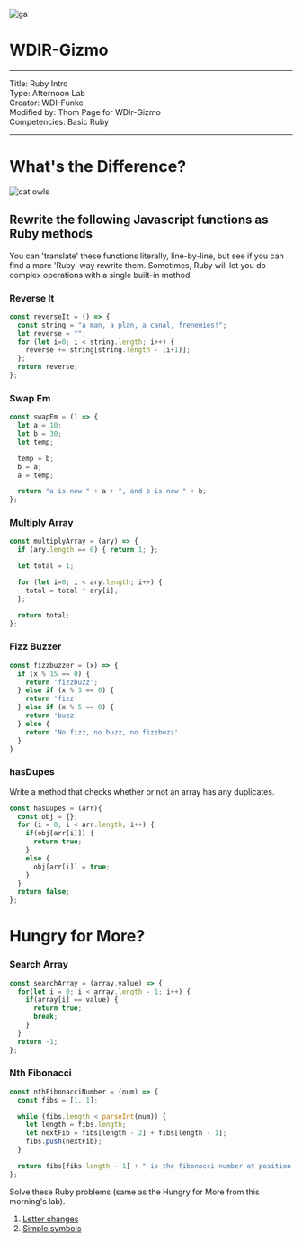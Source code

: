 ![ga](http://mobbook.generalassemb.ly/ga_cog.png)

# WDIR-Gizmo

---
Title: Ruby Intro<br>
Type: Afternoon Lab<br>
Creator: WDI-Funke <br>
Modified by: Thom Page for WDIr-Gizmo<br>
Competencies: Basic Ruby<br>

---

# What's the Difference?

![cat owls](https://outofdoubt.files.wordpress.com/2015/01/not-like-the-others-owls.jpg)

## Rewrite the following Javascript functions as Ruby methods

You can 'translate' these functions literally, line-by-line, but see if you can find a more 'Ruby' way rewrite them. Sometimes, Ruby will let you do complex operations with a single built-in method.

### Reverse It
```javascript
const reverseIt = () => {
  const string = "a man, a plan, a canal, frenemies!";
  let reverse = "";
  for (let i=0; i < string.length; i++) {
    reverse += string[string.length - (i+1)];
  };
  return reverse;
};
```

### Swap Em
```javascript
const swapEm = () => {
  let a = 10;
  let b = 30;
  let temp;

  temp = b;
  b = a;
  a = temp;

  return "a is now " + a + ", and b is now " + b;
};
```

### Multiply Array
```javascript
const multiplyArray = (ary) => {
  if (ary.length == 0) { return 1; };

  let total = 1;

  for (let i=0; i < ary.length; i++) {
    total = total * ary[i];
  };

  return total;
};
```

### Fizz Buzzer
```javascript
const fizzbuzzer = (x) => {
  if (x % 15 == 0) {
    return 'fizzbuzz';
  } else if (x % 3 == 0) {
    return 'fizz'
  } else if (x % 5 == 0) {
    return 'buzz'
  } else {
    return 'No fizz, no buzz, no fizzbuzz'
  }
}
```


### hasDupes
Write a method that checks whether or not an array has any duplicates.

``` javascript
const hasDupes = (arr){
  const obj = {};
  for (i = 0; i < arr.length; i++) {
    if(obj[arr[i]]) {
      return true;
    }
    else {
      obj[arr[i]] = true;
    }
  }
  return false;
};
```

# Hungry for More?

### Search Array

```javascript
const searchArray = (array,value) => {
  for(let i = 0; i < array.length - 1; i++) {
    if(array[i] == value) {
      return true;
      break;
    }
  }
  return -1;
};
```

### Nth Fibonacci

```javascript
const nthFibonacciNumber = (num) => {
  const fibs = [1, 1];

  while (fibs.length < parseInt(num)) {
    let length = fibs.length;
    let nextFib = fibs[length - 2] + fibs[length - 1];
    fibs.push(nextFib);
  }

  return fibs[fibs.length - 1] + " is the fibonacci number at position " + num);
};
```

Solve these Ruby problems (same as the Hungry for More from this morning's lab).

1. [Letter changes](https://coderbyte.com/editor/guest:Letter%20Changes:Ruby)
2. [Simple symbols](https://coderbyte.com/editor/guest:Simple%20Symbols:Ruby)
